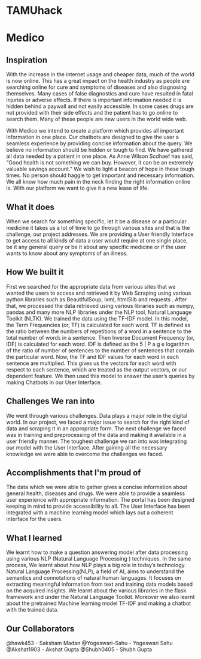 # TAMUhack
# Medico
## Inspiration

With the increase in the internet usage and cheaper data, much of the world is now online. This has a great impact on the health industry as people are searching online for cure and symptoms of diseases and also diagnosing themselves. Many cases of false diagnostics and cure have resulted in fatal injuries or adverse effects. If there is important information needed it is hidden behind a paywall and not easily accessible. In some cases drugs are not provided with their side effects and the patient has to go online to search them. Many of these people are new users in the world wide web.

With Medico we intend to create a platform which provides all important information in one place. Our chatbots are designed to give the user a seamless experience by providing concise information about the query. We believe no information should be hidden or tough to find. We have gathered all data needed by a patient in one place. 
As Anne Wilson Scdhaef has said, “Good health is not something we can buy. However, it can be an extremely valuable savings account.” We wish to light a beacon of hope in these tough times. No person should haggle to get important and necessary information. We all know how much pain in the neck finding the right information online is. With our platform we want to give it a new lease of life.


## What it does
When we search for something specific, let it be a disease or a particular medicine it takes us a lot of time to go through various sites and that is the challenge, our project addresses. We are providing a User friendly Interface to get access to all kinds of data a user would require at one single place, be it any general query or be it about any specific medicine or if the user wants to know about any symptoms of an illness.  
 
## How We built it
First we searched for the appropriate data from various sites that we wanted the users to access and retrieved it by Web Scraping using various python libraries such as BeautifulSoup, lxml, html5lib and requests . After that, we processed the data retrieved using various libraries such as numpy, pandas and many more NLP libraries under the NLP tool, Natural Language Toolkit (NLTK). We trained the data using the TF-IDF model. In this model, the Term Frequencies (or, TF) is calculated for each word. TF is defined as the ratio between the numbers of repetitions of a word in a sentence to the total number of words in a sentence. Then Inverse Document Frequency (or, IDF) is calculated for each word. IDF is defined as the 5 | P a g e logarithm of the ratio of number of sentences to the number of sentences that contain the particular word. Now, the TF and IDF values for each word in each sentence are multiplied. This gives us the vectors for each word with respect to each sentence, which are treated as the output vectors, or our dependent feature. We then used this model to answer the user’s queries by making Chatbots in our User Interface.
## Challenges We ran into
We went through various challenges. Data plays a major role in the digital world. In our project, we faced a major issue to search for the right kind of data and scraping it in an appropriate form. The next challenge we faced was in training and preprocessing of the data and making it available in a user friendly manner. The toughest challenge we ran into was integrating our model with the User Interface. After gaining all the necessary knowledge we were able to overcome the challenges we faced. 
## Accomplishments that I'm proud of
The data which we were able to gather gives a concise information about general health, diseases and drugs. We were able to provide a seamless user experience with appropriate information. The portal has been designed keeping in mind to provide accessibility to all. The User Interface has been integrated with a machine learning model which lays out a coherent interface for the users.
## What I learned
We learnt how to make a question answering model after data processing using various NLP (Natural Language Processing ) techniques. In the same process, We learnt about how NLP plays a big role in today’s technology. Natural Language Processing(NLP), a field of AI, aims to understand the semantics and connotations of natural human languages. It focuses on extracting meaningful information from text and training data models based on the acquired insights. We learnt about the various libraries in the flask framework and under the Natural Language Toolkit. Moreover we also learnt about the pretrained Machine learning model TF-IDF and making a chatbot with the trained data.

## Our Collaborators
@hawk453 - Saksham Madan
@Yogeswari-Sahu - Yogeswari Sahu
@Akshat1903 - Akshat Gupta
@Shubh0405 - Shubh Gupta
